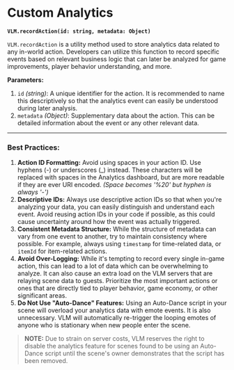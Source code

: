 # Custom Analytics

**`VLM.recordAction(id: string, metadata: Object)`**

`VLM.recordAction` is a utility method used to store analytics data related to any in-world action. Developers can utilize this function to record specific events based on relevant business logic that can later be analyzed for game improvements, player behavior understanding, and more.

**Parameters:**  
1. `id` *(string)*: A unique identifier for the action. It is recommended to name this descriptively so that the analytics event can easily be understood during later analysis.
2. `metadata` *(Object)*: Supplementary data about the action. This can be detailed information about the event or any other relevant data.

---

### **Best Practices:**
1. **Action ID Formatting:** Avoid using spaces in your action ID. Use hyphens (-) or underscores (_) instead. These characters will be replaced with spaces in the Analytics dashboard, but are more readable if they are ever URI encoded. *(Space becomes '%20' but hyphen is always '-')*
2. **Descriptive IDs:** Always use descriptive action IDs so that when you're analyzing your data, you can easily distinguish and understand each event. Avoid reusing action IDs in your code if possible, as this could cause uncertainty around how the event was actually triggered.
3. **Consistent Metadata Structure:** While the structure of metadata can vary from one event to another, try to maintain consistency where possible. For example, always using `timestamp` for time-related data, or `itemId` for item-related actions.
4. **Avoid Over-Logging:** While it's tempting to record every single in-game action, this can lead to a lot of data which can be overwhelming to analyze. It can also cause an extra load on the VLM servers that are relaying scene data to guests. Prioritize the most important actions or ones that are directly tied to player behavior, game economy, or other significant areas.
5. **Do Not Use "Auto-Dance" Features:** Using an Auto-Dance script in your scene will overload your analytics data with emote events. It is also unnecessary. VLM will automatically re-trigger the looping emotes of anyone who is stationary when new people enter the scene. 
   
> **NOTE:** Due to strain on server costs, VLM reserves the right to disable the analytics feature for scenes found to be using an Auto-Dance script until the scene's owner demonstrates that the script has been removed.